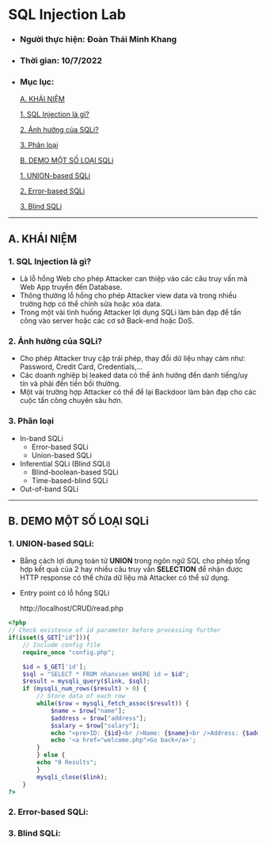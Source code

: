 # **SQL Injection Lab**
- ### Người thực hiện: Đoàn Thái Minh Khang
- ### Thời gian: 10/7/2022
- ### Mục lục:
    [A. KHÁI NIỆM](https://github.com/kahang3000/SQL-Injection#a-kh%C3%A1i-ni%E1%BB%87m)

    [1. SQL Injection là gì?](https://github.com/kahang3000/SQL-Injection#1-sql-injection-l%C3%A0-g%C3%AC)

    [2. Ảnh hưởng của SQLi?](https://github.com/kahang3000/SQL-Injection#2-%E1%BA%A3nh-h%C6%B0%E1%BB%9Fng-c%E1%BB%A7a-sqli)

    [3. Phân loại](https://github.com/kahang3000/SQL-Injection#3-ph%C3%A2n-lo%E1%BA%A1i)

    [B. DEMO MỘT SỐ LOẠI SQLi](https://github.com/kahang3000/SQL-Injection#b-demo-m%E1%BB%99t-s%E1%BB%91-lo%E1%BA%A1i-sqli)

    [1. UNION-based SQLi](https://github.com/kahang3000/SQL-Injection#1-union-based-sqli)

    [2. Error-based SQLi](https://github.com/kahang3000/SQL-Injection#2-error-based-sqli)

    [3. Blind SQLi](https://github.com/kahang3000/SQL-Injection#3-blind-sqli)

***
## **A. KHÁI NIỆM**

### **1. SQL Injection là gì?**
- Là lỗ hổng Web cho phép Attacker can thiệp vào các câu truy vấn mà Web App truyền đến Database.
- Thông thường lỗ hổng cho phép Attacker view data và trong nhiều trường hợp có thể chỉnh sửa hoặc xóa data.
- Trong một vài tình huống Attacker lợi dụng SQLi làm bàn đạp để tấn công vào server hoặc các cơ sở Back-end hoặc DoS.

### **2. Ảnh hưởng của SQLi?**
- Cho phép Attacker truy cập trái phép, thay đổi dữ liệu nhạy cảm như: Password, Credit Card, Credentials,…
- Các doanh nghiệp bị leaked data có thể ảnh hưởng đến danh tiếng/uy tín và phải đền tiền bồi thường.
- Một vài trường hợp Attacker có thể để lại Backdoor làm bàn đạp cho các cuộc tấn công chuyên sâu hơn.

### **3. Phân loại**
- In-band SQLi
    - Error-based SQLi
    - Union-based SQLi
- Inferential SQLi (Blind SQLi)
    - Blind-boolean-based SQLi
    - Time-based-blind SQLi
- Out-of-band SQLi

***
## **B. DEMO MỘT SỐ LOẠI SQLi**
### **1. UNION-based SQLi:**

- Bằng cách lợi dụng toán tử **UNION** trong ngôn ngữ SQL cho phép tổng hợp kết quả của 2 hay nhiều câu truy vấn **SELECTION** để nhận được HTTP response có thể chứa dữ liệu mà Attacker có thể sử dụng.
- Entry point có lỗ hổng SQLi

     http://localhost/CRUD/read.php
```php
<?php
// Check existence of id parameter before processing further
if(isset($_GET["id"])){
    // Include config file
    require_once "config.php";

    $id = $_GET['id'];
    $sql = "SELECT * FROM nhanvien WHERE id = $id";
    $result = mysqli_query($link, $sql);
    if (mysqli_num_rows($result) > 0) {
        // Store data of each row
        while($row = mysqli_fetch_assoc($result)) {
            $name = $row["name"];
            $address = $row["address"];
            $salary = $row["salary"];
            echo "<pre>ID: {$id}<br />Name: {$name}<br />Address: {$address}<br />Salary: {$salary}<br /></pre>";
            echo '<a href="welcome.php">Go back</a>';
        }
        } else {
        echo "0 Results";
        }
        mysqli_close($link);
    }
?>

```
### **2. Error-based SQLi:**
### **3. Blind SQLi:**